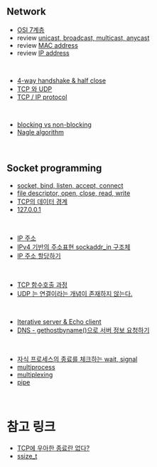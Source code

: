 ## Network

- [OSI 7계층](https://github.com/evelyn82ny/network/blob/master/theory/OSI-7-layer.md)
- review [unicast, broadcast, multicast, anycast](https://github.com/evelyn82ny/network/blob/master/theory/cast.md)
- review [MAC address](https://github.com/evelyn82ny/network/blob/master/theory/MAC-address.md)
- review [IP address](https://github.com/evelyn82ny/network/blob/master/theory/IP-address.md)
<br>

- [4-way handshake & half close](https://github.com/evelyn82ny/network/blob/master/theory/4-way-handshake.md)
- [TCP 와 UDP](https://github.com/evelyn82ny/network/blob/master/theory/TCP-VS-UDP.md)
- [TCP / IP protocol](https://github.com/evelyn82ny/network/blob/master/theory/TCP-IP-protocol.md)
<br>

- [blocking vs non-blocking](https://github.com/evelyn82ny/network/blob/master/theory/blocking-vs-non-blocking.md)
- [Nagle algorithm](https://github.com/evelyn82ny/network/blob/master/theory/nagle-algorithm.md)
<br>

## Socket programming

- [socket, bind, listen, accept, connect](https://github.com/evelyn82ny/network/blob/master/theory/socket.md)
- [file descriptor, open, close, read, write](https://github.com/evelyn82ny/network/blob/master/theory/file-descriptor.md)
- [TCP의 데이터 경계](https://github.com/evelyn82ny/network/blob/master/theory/boundary-of-tcp-transmission-data.md)
- [127.0.0.1](https://github.com/evelyn82ny/network/blob/master/theory/loopback-address.md)
<br>

- [IP 주소](https://github.com/evelyn82ny/network/blob/master/theory/ip.md)
- [IPv4 기반의 주소표현 sockaddr_in 구조체](https://github.com/evelyn82ny/network/blob/master/theory/sockaddr.md)
- [IP 주소 할당하기](https://github.com/evelyn82ny/network/blob/master/theory/allocate-ip.md)
<br>

- [TCP 함수호출 과정](https://github.com/evelyn82ny/network/blob/master/theory/TCP-system-call.md)
- [UDP 는 연결이라는 개념이 존재하지 않는다.](https://github.com/evelyn82ny/network/blob/master/theory/UDP-system-call.md)
<br>

- [Iterative server & Echo client](https://github.com/evelyn82ny/network/blob/master/theory/iterative-server-and-echo-client.md)
- [DNS - gethostbyname()으로 서버 정보 요청하기](https://github.com/evelyn82ny/network/blob/master/theory/dns.md)
<br>

- [자식 프로세스의 종료를 체크하는 wait, signal](https://github.com/evelyn82ny/network/blob/master/theory/zombie-check.md)
- [multiprocess](https://github.com/evelyn82ny/network/blob/master/theory/multiprocess.md)
- [multiplexing](https://github.com/evelyn82ny/network/blob/master/theory/multiplexing.md)
- [pipe](https://github.com/evelyn82ny/network/blob/master/theory/pipe.md)
<br>

# 참고 링크

- [TCP에 우아한 종료란 없다?](https://sunyzero.tistory.com/269)
- [ssize_t](https://lacti.github.io/2011/01/08/different-between-size-t-ssize-t/)
